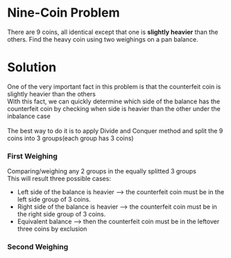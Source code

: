 # Nine-Coin Problem 
There are 9 coins, all identical except that one is **slightly heavier** than the others. Find the heavy coin using two weighings on a pan balance.

# Solution
One of the very important fact in this problem is that the counterfeit coin is slightly heavier than the others
</br>With this fact, we can quickly determine which side of the balance has the counterfeit coin by checking when side is heavier than the other under the inbalance case
</br>
</br>The best way to do it is to apply Divide and Conquer method and split the 9 coins into 3 groups(each group has 3 coins)
### First Weighing
Comparing/weighing any 2 groups in the equally splitted 3 groups 
</br>This will result three possible cases:
* Left side of the balance is heavier --> the counterfeit coin must be in the left side group of 3 coins.
* Right side of the balance is heavier --> the counterfeit coin must be in the right side group of 3 coins.
* Equivalent balance --> then the counterfeit coin must be in the leftover three coins by exclusion

### Second Weighing

